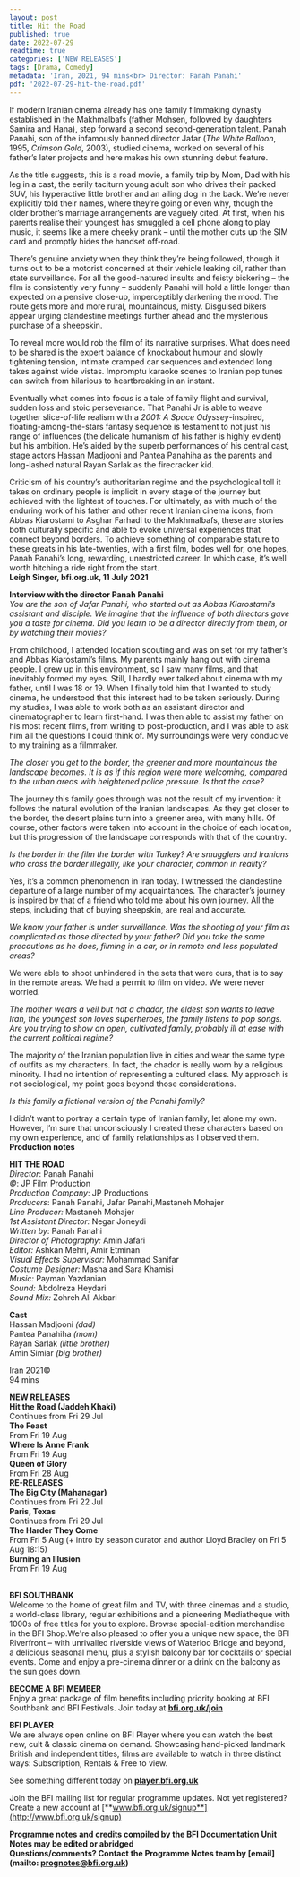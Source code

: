 ```yaml
---
layout: post
title: Hit the Road
published: true
date: 2022-07-29
readtime: true
categories: ['NEW RELEASES']
tags: [Drama, Comedy]
metadata: 'Iran, 2021, 94 mins<br> Director: Panah Panahi'
pdf: '2022-07-29-hit-the-road.pdf'
---
```


If modern Iranian cinema already has one family filmmaking dynasty established in the Makhmalbafs (father Mohsen, followed by daughters Samira and Hana), step forward a second second-generation talent. Panah Panahi, son of the infamously banned director Jafar (_The White Balloon_, 1995, _Crimson Gold_, 2003), studied cinema, worked on several of his father’s later projects and here makes his own stunning debut feature.

As the title suggests, this is a road movie, a family trip by Mom, Dad with his leg in a cast, the eerily taciturn young adult son who drives their packed SUV, his hyperactive little brother and an ailing dog in the back. We’re never explicitly told their names, where they’re going or even why, though the older brother’s marriage arrangements are vaguely cited. At first, when his parents realise their youngest has smuggled a cell phone along to play music, it seems like a mere cheeky prank – until the mother cuts up the SIM card and promptly hides the handset off-road.

There’s genuine anxiety when they think they’re being followed, though it turns out to be a motorist concerned at their vehicle leaking oil, rather than state surveillance. For all the good-natured insults and feisty bickering – the film is consistently very funny – suddenly Panahi will hold a little longer than expected on a pensive close-up, imperceptibly darkening the mood. The route gets more and more rural, mountainous, misty. Disguised bikers appear urging clandestine meetings further ahead and the mysterious purchase of a sheepskin.

To reveal more would rob the film of its narrative surprises. What does need to be shared is the expert balance of knockabout humour and slowly tightening tension, intimate cramped car sequences and extended long takes against wide vistas. Impromptu karaoke scenes to Iranian pop tunes can switch from hilarious to heartbreaking in an instant.

Eventually what comes into focus is a tale of family flight and survival, sudden loss and stoic perseverance. That Panahi Jr is able to weave together slice-of-life realism with a _2001: A Space Odyssey_-inspired, floating-among-the-stars fantasy sequence is testament to not just his range of influences (the delicate humanism of his father is highly evident) but his ambition. He’s aided by the superb performances of his central cast, stage actors Hassan Madjooni and Pantea Panahiha as the parents and long-lashed natural Rayan Sarlak as the firecracker kid.

Criticism of his country’s authoritarian regime and the psychological toll it takes on ordinary people is implicit in every stage of the journey but achieved with the lightest of touches. For ultimately, as with much of the enduring work of his father and other recent Iranian cinema icons, from Abbas Kiarostami to Asghar Farhadi to the Makhmalbafs, these are stories both culturally specific and able to evoke universal experiences that connect beyond borders. To achieve something of comparable stature to these greats in his late-twenties, with a first film, bodes well for, one hopes, Panah Panahi’s long, rewarding, unrestricted career. In which case, it’s well worth hitching a ride right from the start.  
**Leigh Singer, bfi.org.uk, 11 July 2021**  

**Interview with the director Panah Panahi**  
_You are the son of Jafar Panahi, who started out as Abbas Kiarostami’s assistant and disciple. We imagine that the influence of both directors gave you a taste for cinema. Did you learn to be a director directly from them, or by watching their movies?_

From childhood, I attended location scouting and was on set for my father’s and Abbas Kiarostami’s films. My parents mainly hang out with cinema people. I grew up in this environment, so I saw many films, and that inevitably formed my eyes. Still, I hardly ever talked about cinema with my father, until I was 18 or 19. When I finally told him that I wanted to study cinema, he understood that this interest had to be taken seriously. During my studies, I was able to work both as an assistant director and cinematographer to learn first-hand. I was then able to assist my father on his most recent films, from writing to post-production, and I was able to ask him all the questions I could think of. My surroundings were very conducive to my training as a filmmaker.

_The closer you get to the border, the greener and more mountainous the landscape becomes. It is as if this region were more welcoming, compared to the urban areas with heightened police pressure. Is that the case?_

The journey this family goes through was not the result of my invention: it follows the natural evolution of the Iranian landscapes. As they get closer to the border, the desert plains turn into a greener area, with many hills. Of course, other factors were taken into account in the choice of each location, but this progression of the landscape corresponds with that of the country.

_Is the border in the film the border with Turkey? Are smugglers and Iranians who cross the border illegally, like your character, common in reality?_

Yes, it’s a common phenomenon in Iran today. I witnessed the clandestine departure of a large number of my acquaintances. The character’s journey is inspired by that of a friend who told me about his own journey. All the steps, including that of buying sheepskin, are real and accurate.

_We know your father is under surveillance. Was the shooting of your film as complicated as those directed by your father? Did you take the same precautions as he does, filming in a car, or in remote and less populated areas?_

We were able to shoot unhindered in the sets that were ours, that is to say in the remote areas. We had a permit to film on video. We were never worried.

_The mother wears a veil but not a chador, the eldest son wants to leave Iran, the youngest son loves superheroes, the family listens to pop songs. Are you trying to show an open, cultivated family, probably ill at ease with the current political regime?_

The majority of the Iranian population live in cities and wear the same type of outfits as my characters. In fact, the chador is really worn by a religious minority. I had no intention of representing a cultured class. My approach is not sociological, my point goes beyond those considerations.

_Is this family a fictional version of the Panahi family?_

I didn’t want to portray a certain type of Iranian family, let alone my own. However, I’m sure that unconsciously I created these characters based on my own experience, and of family relationships as I observed them.  
**Production notes**  

**HIT THE ROAD**  
_Director_: Panah Panahi  
_©_: JP Film Production  
_Production Company_: JP Productions  
_Producers_: Panah Panahi, Jafar Panahi,Mastaneh Mohajer  
_Line Producer:_ Mastaneh Mohajer  
_1st Assistant Director:_ Negar Joneydi  
_Written by_: Panah Panahi  
_Director of Photography:_ Amin Jafari  
_Editor:_ Ashkan Mehri, Amir Etminan  
_Visual Effects Supervisor:_ Mohammad Sanifar  
_Costume Designer:_ Masha and Sara Khamisi  
_Music:_ Payman Yazdanian  
_Sound:_ Abdolreza Heydari  
_Sound Mix:_ Zohreh Ali Akbari  

**Cast**  
Hassan Madjooni _(dad)_  
Pantea Panahiha _(mom)_  
Rayan Sarlak _(little brother)_  
Amin Simiar _(big brother)_  

Iran 2021©  
94 mins  

**NEW RELEASES**  
**Hit the Road (Jaddeh Khaki)**  
Continues from Fri 29 Jul  
**The Feast**  
From Fri 19 Aug  
**Where Is Anne Frank**  
From Fri 19 Aug  
**Queen of Glory**  
From Fri 28 Aug  
**RE-RELEASES**  
**The Big City (Mahanagar)**  
Continues from Fri 22 Jul  
**Paris, Texas**  
Continues from Fri 29 Jul  
**The Harder They Come**  
From Fri 5 Aug (+ intro by season curator and author Lloyd Bradley on Fri 5 Aug 18:15)  
**Burning an Illusion**  
From Fri 19 Aug  
<br>

**BFI SOUTHBANK**  
Welcome to the home of great film and TV, with three cinemas and a studio, a world-class library, regular exhibitions and a pioneering Mediatheque with 1000s of free titles for you to explore. Browse special-edition merchandise in the BFI Shop.We&#39;re also pleased to offer you a unique new space, the BFI Riverfront – with unrivalled riverside views of Waterloo Bridge and beyond, a delicious seasonal menu, plus a stylish balcony bar for cocktails or special events. Come and enjoy a pre-cinema dinner or a drink on the balcony as the sun goes down.  

**BECOME A BFI MEMBER**  
Enjoy a great package of film benefits including priority booking at BFI Southbank and BFI Festivals. Join today at [**bfi.org.uk/join**](http://www.bfi.org.uk/join)  

**BFI PLAYER**  
 We are always open online on BFI Player where you can watch the best new, cult &amp; classic cinema on demand. Showcasing hand-picked landmark British and independent titles, films are available to watch in three distinct ways: Subscription, Rentals &amp; Free to view.  

See something different today on [**player.bfi.org.uk**](https://player.bfi.org.uk)  

Join the BFI mailing list for regular programme updates. Not yet registered? Create a new account at [**www.bfi.org.uk/signup**](http://www.bfi.org.uk/signup)

**Programme notes and credits compiled by the BFI Documentation Unit  
Notes may be edited or abridged  
Questions/comments? Contact the Programme Notes team by [email](mailto: prognotes@bfi.org.uk)**
